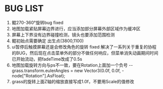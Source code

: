 BUG LIST
=================================

1. 鲲270-360°旋转bug fixed
2. 地图加载紧贴屏幕边界进行，应当添加部分屏幕外部区域作为缓冲区
3. 屏幕上下界没有边界碰撞检测，镜头也要添加范围检测
4. 鲲初始点需要确定 出生点(3800,1100)
5. ui暂停后触摸屏幕还是会修改角色的旋转 fixed 解决了一系列关于重复的协程的BUG，然后现在点击菜单外的部分不做任何响应，但菜单消失动画期间时间已开始流动，把fadeTime改成了0.5s
6. 地图加载旋转方向与ps不一致，要在Rotation上面加一个负号 -- grass.transform.eulerAngles = new Vector3(0.0f, 0.0f, -node["Rotation"].AsFloat);
7. grass的旋转上面Z轴的缩放直接写成1.0f，不要用Scale的值修改
